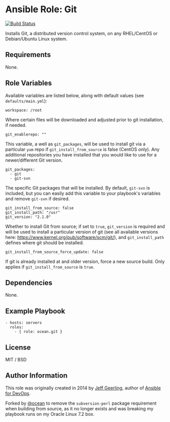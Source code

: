 # Ansible Role: Git

[![Build Status](https://travis-ci.org/ocean/ansible-role-git.svg?branch=master)](https://travis-ci.org/ocean/ansible-role-git)

Installs Git, a distributed version control system, on any RHEL/CentOS or Debian/Ubuntu Linux system.

## Requirements

None.

## Role Variables

Available variables are listed below, along with default values (see `defaults/main.yml`):

    workspace: /root

Where certain files will be downloaded and adjusted prior to git installation, if needed.

    git_enablerepo: ""

This variable, a well as `git_packages`, will be used to install git via a particular `yum` repo if `git_install_from_source` is false (CentOS only). Any additional repositories you have installed that you would like to use for a newer/different Git version.

    git_packages:
      - git
      - git-svn

The specific Git packages that will be installed. By default, `git-svn` is included, but you can easily add this variable to your playbook's variables and remove `git-svn` if desired.

    git_install_from_source: false
    git_install_path: "/usr"
    git_version: "2.1.0"

Whether to install Git from source; if set to `true`, `git_version` is required and will be used to install a particular version of git (see all available versions here: https://www.kernel.org/pub/software/scm/git/), and `git_install_path` defines where git should be installed.

    git_install_from_source_force_update: false

If git is already installed at and older version, force a new source build. Only applies if `git_install_from_source` is `true`.

## Dependencies

None.

## Example Playbook

    - hosts: servers
      roles:
        - { role: ocean.git }

## License

MIT / BSD

## Author Information

This role was originally created in 2014 by [Jeff Geerling](https://jeffgeerling.com/), author of [Ansible for DevOps](https://ansiblefordevops.com/).

Forked by [@ocean](https://twitter.com/ocean) to remove the `subversion-perl` package requirement when building from source, as it no longer exists and was breaking my playbook runs on my Oracle Linux 7.2 box.
